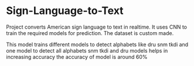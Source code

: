 # Sign-Language-to-Text

Project converts American sign language to text in realtime. It uses CNN to train the required models for prediction. The dataset is custom made.

This model trains different models to detect alphabets like dru snm tkdi and one model to detect all alphabets 
snm tkdi and dru models helps in increasing accuracy 
the accuracy of model is around 60%
